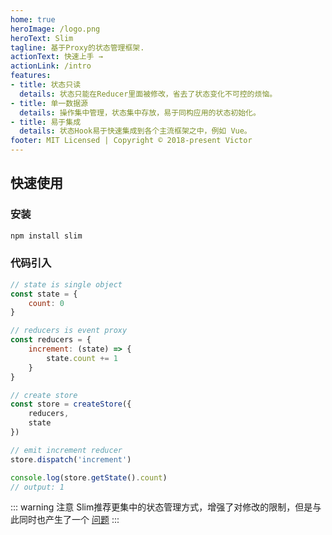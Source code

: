 ```yaml
---
home: true
heroImage: /logo.png
heroText: Slim
tagline: 基于Proxy的状态管理框架.
actionText: 快速上手 →
actionLink: /intro
features:
- title: 状态只读
  details: 状态只能在Reducer里面被修改，省去了状态变化不可控的烦恼。
- title: 单一数据源
  details: 操作集中管理，状态集中存放，易于同构应用的状态初始化。
- title: 易于集成
  details: 状态Hook易于快速集成到各个主流框架之中，例如 Vue。
footer: MIT Licensed | Copyright © 2018-present Victor
---
```


## 快速使用

### 安装

```bash
npm install slim
```

### 代码引入

```javascript
// state is single object
const state = {
    count: 0
}

// reducers is event proxy
const reducers = {
    increment: (state) => {
        state.count += 1
    }
}

// create store
const store = createStore({
    reducers,
    state
})

// emit increment reducer
store.dispatch('increment')

console.log(store.getState().count)
// output: 1
```

::: warning 注意
Slim推荐更集中的状态管理方式，增强了对修改的限制，但是与此同时也产生了一个 [问题]()
:::
